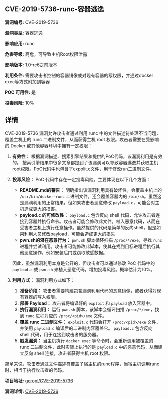 ## CVE-2019-5736-runc-容器逃逸

**漏洞编号:** CVE-2019-5736

**漏洞类型:** 容器逃逸

**影响应用:** runc

**危害等级:** 高危，可导致主机Root权限泄露

**影响版本:** 1.0-rc6之前版本

**利用条件:** 需要攻击者控制的容器镜像或对现有容器的写权限，并通过docker exec等方式附加到容器

**POC 可用性:** 是

**投毒风险:** 10%

## 详情

CVE-2019-5736 漏洞允许攻击者通过利用 runc 中的文件描述符处理不当问题，覆盖主机上的 runc 二进制文件，从而获得主机 root 权限。攻击者需要在受影响的 Docker 或其他容器环境中拥有一定权限：

1.  **有效性：** 根据漏洞描述、搜索引擎结果和提供的PoC代码，该漏洞利用是有效的。 搜索引擎结果中很多文章都提到了该漏洞可以导致容器逃逸并获取主机root权限。PoC代码中也包含了expolit.c文件，用于修改run二进制文件。
2.  **投毒风险：** PoC 代码中存在一定投毒风险。主要体现在以下几个方面：
    *   **README.md的警告：**  明确指出该漏洞利用具有破坏性，会覆盖主机上的 `/usr/bin/docker-runc` 二进制文件，还会覆盖容器内的 `/bin/sh`。虽然这是漏洞利用的正常结果，但如果攻击者恶意修改 `payload.c`，可能会对主机造成更大的损害。
    *   **payload.c 的可修改性：**  `payload.c` 包含反向 shell 代码，允许攻击者连接到容器并执行命令。攻击者可能会修改此文件，植入恶意代码，从而在受害者主机上执行任意操作。虽然提供的代码是简单的反向shell，但是如果利用人员修改payload，可能会造成更大的损失
    *   **pwn.sh的潜在恶意行为：** `pwn.sh` 脚本循环扫描 `/proc/*/exe`，寻找 `runc` 进程并尝试利用。攻击者可能修改此脚本，使其在找到目标进程后执行其他恶意操作，例如安装后门或窃取敏感数据。

    因此，虽然漏洞利用本身是公开的，但攻击者可以通过修改 PoC 代码中的 `payload.c` 或 `pwn.sh` 来植入恶意代码，增加投毒风险。概率估计为10%。

3.  **利用方式：** 漏洞利用方式如下：
    1.  **准备阶段：** 攻击者需要构建包含漏洞利用代码的恶意镜像，或者获得对现有容器的写入权限。
    2.  **部署 Payload：** 攻击者将编译好的 `exploit` 和 `payload` 放入容器中。
    3.  **执行漏洞利用：** 运行 `pwn.sh` 脚本，该脚本会循环扫描 `/proc/*/exe`，找到 `runc` 进程对应的 `/proc/<pid>/exe` 文件。
    4.  **覆盖 runc 二进制文件：** `exploit.c` 代码会打开 `/proc/<pid>/exe` 文件，并使用 `payload.c` 编译后的二进制内容覆盖它。  `payload.c` 包含反向 shell 代码，用于连接到攻击者的服务器。
    5.  **触发漏洞：** 当主机执行 `docker exec` 等命令时，会重新调用被覆盖的 runc 二进制文件，此时实际上执行的是 `payload.c` 中的恶意代码，从而建立反向 shell 连接，攻击者获得主机 root 权限。

简单来说，攻击者通过文件描述符覆盖了宿主机的runc程序，当宿主机调用runc时，相当于执行攻击者的代码。


**项目地址:** [geropl/CVE-2019-5736](https://github.com/geropl/CVE-2019-5736)

**漏洞详情:** [CVE-2019-5736](https://nvd.nist.gov/vuln/detail/CVE-2019-5736)